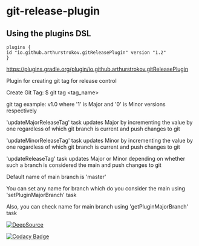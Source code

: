 # git-release-plugin

## Using the plugins DSL
    plugins {
    id "io.github.arthurstrokov.gitReleasePlugin" version "1.2"
    }

https://plugins.gradle.org/plugin/io.github.arthurstrokov.gitReleasePlugin

Plugin for creating git tag for release control

Create Git Tag: $ git tag <tag_name>

git tag example: v1.0 where '1' is Major and '0' is Minor versions respectively

'updateMajorReleaseTag' task updates Major by incrementing the value by one regardless of which git branch is current
and push changes to git

'updateMinorReleaseTag' task updates Minor by incrementing the value by one regardless of which git branch is current
and push changes to git

'updateReleaseTag' task updates Major or Minor depending on whether such a branch is considered the main and push
changes to git

Default name of main branch is 'master'

You can set any name for branch which do you consider the main using 'setPluginMajorBranch' task

Also, you can check name for main branch using 'getPluginMajorBranch' task

[![DeepSource](https://deepsource.io/gh/arthurstrokov/git-release-plugin.svg/?label=active+issues&show_trend=true&token=FwpJ6Q9QRkQrVxkBAurlFFKK)](https://deepsource.io/gh/arthurstrokov/git-release-plugin/?ref=repository-badge)

[![Codacy Badge](https://app.codacy.com/project/badge/Grade/b757ffad32634c4ebc15f247f08a8f92)](https://www.codacy.com/gh/arthurstrokov/test-gradle-git-release-plugin/dashboard?utm_source=github.com&amp;utm_medium=referral&amp;utm_content=arthurstrokov/test-gradle-git-release-plugin&amp;utm_campaign=Badge_Grade)
